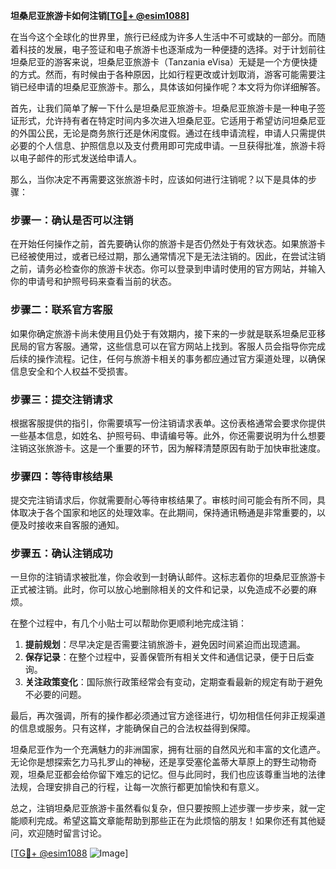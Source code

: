 **坦桑尼亚旅游卡如何注销[[TG💪+ @esim1088](https://t.me/s/esim1088)]**

在当今这个全球化的世界里，旅行已经成为许多人生活中不可或缺的一部分。而随着科技的发展，电子签证和电子旅游卡也逐渐成为一种便捷的选择。对于计划前往坦桑尼亚的游客来说，坦桑尼亚旅游卡（Tanzania eVisa）无疑是一个方便快捷的方式。然而，有时候由于各种原因，比如行程更改或计划取消，游客可能需要注销已经申请的坦桑尼亚旅游卡。那么，具体该如何操作呢？本文将为你详细解答。

首先，让我们简单了解一下什么是坦桑尼亚旅游卡。坦桑尼亚旅游卡是一种电子签证形式，允许持有者在特定时间内多次进入坦桑尼亚。它适用于希望访问坦桑尼亚的外国公民，无论是商务旅行还是休闲度假。通过在线申请流程，申请人只需提供必要的个人信息、护照信息以及支付费用即可完成申请。一旦获得批准，旅游卡将以电子邮件的形式发送给申请人。

那么，当你决定不再需要这张旅游卡时，应该如何进行注销呢？以下是具体的步骤：

### 步骤一：确认是否可以注销

在开始任何操作之前，首先要确认你的旅游卡是否仍然处于有效状态。如果旅游卡已经被使用过，或者已经过期，那么通常情况下是无法注销的。因此，在尝试注销之前，请务必检查你的旅游卡状态。你可以登录到申请时使用的官方网站，并输入你的申请号和护照号码来查看当前的状态。

### 步骤二：联系官方客服

如果你确定旅游卡尚未使用且仍处于有效期内，接下来的一步就是联系坦桑尼亚移民局的官方客服。通常，这些信息可以在官方网站上找到。客服人员会指导你完成后续的操作流程。记住，任何与旅游卡相关的事务都应通过官方渠道处理，以确保信息安全和个人权益不受损害。

### 步骤三：提交注销请求

根据客服提供的指引，你需要填写一份注销请求表单。这份表格通常会要求你提供一些基本信息，如姓名、护照号码、申请编号等。此外，你还需要说明为什么想要注销这张旅游卡。这是一个重要的环节，因为解释清楚原因有助于加快审批速度。

### 步骤四：等待审核结果

提交完注销请求后，你就需要耐心等待审核结果了。审核时间可能会有所不同，具体取决于各个国家和地区的处理效率。在此期间，保持通讯畅通是非常重要的，以便及时接收来自客服的通知。

### 步骤五：确认注销成功

一旦你的注销请求被批准，你会收到一封确认邮件。这标志着你的坦桑尼亚旅游卡正式被注销。此时，你可以放心地删除相关的文件和记录，以免造成不必要的麻烦。

在整个过程中，有几个小贴士可以帮助你更顺利地完成注销：

1. **提前规划**：尽早决定是否需要注销旅游卡，避免因时间紧迫而出现遗漏。
2. **保存记录**：在整个过程中，妥善保管所有相关文件和通信记录，便于日后查询。
3. **关注政策变化**：国际旅行政策经常会有变动，定期查看最新的规定有助于避免不必要的问题。

最后，再次强调，所有的操作都必须通过官方途径进行，切勿相信任何非正规渠道的信息或服务。只有这样，才能确保自己的合法权益得到保障。

坦桑尼亚作为一个充满魅力的非洲国家，拥有壮丽的自然风光和丰富的文化遗产。无论你是想探索乞力马扎罗山的神秘，还是享受塞伦盖蒂大草原上的野生动物奇观，坦桑尼亚都会给你留下难忘的记忆。但与此同时，我们也应该尊重当地的法律法规，合理安排自己的行程，让每一次旅行都更加愉快和有意义。

总之，注销坦桑尼亚旅游卡虽然看似复杂，但只要按照上述步骤一步步来，就一定能顺利完成。希望这篇文章能帮助到那些正在为此烦恼的朋友！如果你还有其他疑问，欢迎随时留言讨论。

[[TG💪+ @esim1088](https://t.me/s/esim1088) ![Image](https://i.postimg.cc/4NQfJmqS/Snipaste-2025-05-13-00-14-12.png)]